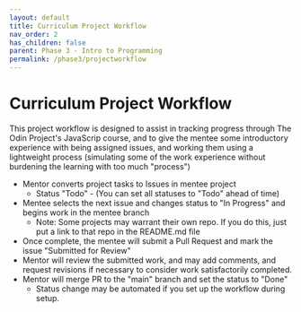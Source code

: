 ```yaml
---
layout: default
title: Curriculum Project Workflow
nav_order: 2
has_children: false
parent: Phase 3 - Intro to Programming
permalink: /phase3/projectworkflow
---
```


# Curriculum Project Workflow

This project workflow is designed to assist in tracking progress through The Odin Project's JavaScrip course,
and to give the mentee some introductory experience with being assigned issues, and working them using
a lightweight process (simulating some of the work experience without burdening the learning with too much "process")

- Mentor converts project tasks to Issues in mentee project
  - Status "Todo"  - (You can set all statuses to "Todo" ahead of time)
- Mentee selects the next issue and changes status to "In Progress" and begins work in the mentee branch
  - Note: Some projects may warrant their own repo.  If you do this, just put a link to that repo in the README.md file
- Once complete, the mentee will submit a Pull Request and mark the issue "Submitted for Review"
- Mentor will review the submitted work, and may add comments, and request revisions if necessary to consider work satisfactorily completed.
- Mentor will merge PR to the "main" branch and set the status to "Done" 
  - Status change may be automated if you set up the workflow during setup.